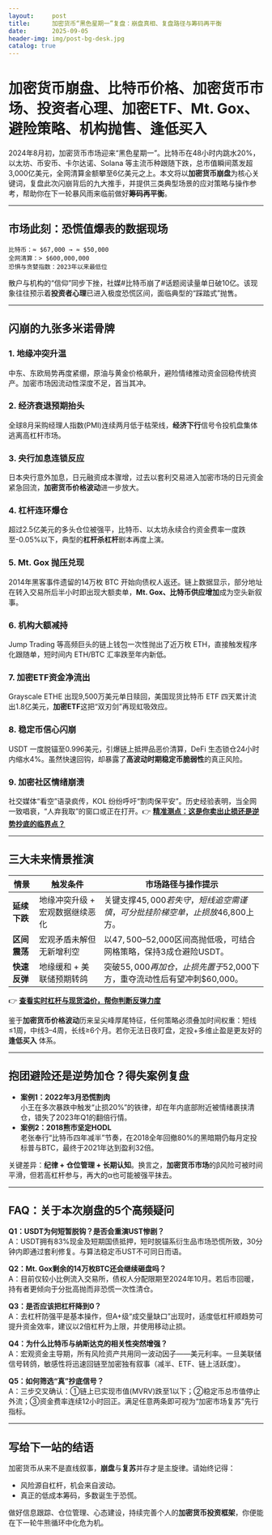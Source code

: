 ```yaml
---
layout:     post
title:      加密货币“黑色星期一”复盘：崩盘真相、复盘路径与筹码再平衡
date:       2025-09-05
header-img: img/post-bg-desk.jpg
catalog: true
---
```


# 加密货币崩盘、比特币价格、加密货币市场、投资者心理、加密ETF、Mt. Gox、避险策略、机构抛售、逢低买入  

2024年8月初，加密货币市场迎来“黑色星期一”。比特币在48小时内跳水20%，以太坊、币安币、卡尔达诺、Solana 等主流币种跟随下跌，总市值瞬间蒸发超3,000亿美元，全网清算金额攀至6亿美元之上。本文将以**加密货币崩盘**为核心关键词，复盘此次闪崩背后的九大推手，并提供三类典型场景的应对策略与操作参考，帮助你在下一轮暴风雨来临前做好**筹码再平衡**。

---

## 市场此刻：恐慌值爆表的数据现场
```
比特币：≈ $67,000 → ≈ $50,000  
全网清算：> $600,000,000  
恐惧与贪婪指数：2023年以来最低位
```
散户与机构的“信仰”同步下挫，社媒#比特币崩了#话题阅读量单日破10亿。该现象往往预示着**投资者心理**已进入极度恐慌区间，面临典型的“踩踏式”抛售。

---

## 闪崩的九张多米诺骨牌

### 1. 地缘冲突升温  
中东、东欧局势再度紧绷，原油与黄金价格飙升，避险情绪推动资金回稳传统资产。加密市场因流动性深度不足，首当其冲。

### 2. 经济衰退预期抬头
全球8月采购经理人指数(PMI)连续两月低于枯荣线，**经济下行**信号令投机盘集体逃离高杠杆市场。

### 3. 央行加息连锁反应  
日本央行意外加息，日元融资成本骤增，过去以套利交易进入加密市场的日元资金紧急回流，**加密货币价格波动**进一步放大。

### 4. 杠杆连环爆仓  
超过2.5亿美元的多头仓位被强平，比特币、以太坊永续合约资金费率一度跌至-0.05%以下，典型的**杠杆杀杠杆**剧本再度上演。

### 5. Mt. Gox 抛压兑现  
2014年黑客事件遗留的14万枚 BTC 开始向债权人返还。链上数据显示，部分地址在转入交易所后半小时即出现大额卖单，**Mt. Gox、比特币供应增加**成为空头新叙事。

### 6. 机构大额减持  
Jump Trading 等高频巨头的链上钱包一次性抛出了近万枚 ETH，直接触发程序化跟随单，短时间内 ETH/BTC 汇率跌至年内新低。

### 7. 加密ETF资金净流出  
Grayscale ETHE 出现9,500万美元单日赎回，美国现货比特币 ETF 四天累计流出1.8亿美元，**加密ETF**这把“双刃剑”再现虹吸效应。

### 8. 稳定币信心闪崩  
USDT 一度脱锚至0.996美元，引爆链上抵押品恶价清算，DeFi 生态锁仓24小时内缩水4%。虽然快速回钩，却暴露了**高波动时期稳定币脆弱性**的真正风险。

### 9. 加密社区情绪崩溃  
社交媒体“看空”语录疯传，KOL 纷纷呼吁“割肉保平安”。历史经验表明，当全网一致唱衰，“人弃我取”的窗口或正在打开。👉 [**精准测点：这是你卖出止损还是逆势抄底的临界点？**](https://okxdog.com/)

---

## 三大未来情景推演

| 情景 | 触发条件 | 市场路径与操作提示 |
|---|---|---|
| **延续下跌** | 地缘冲突升级 + 宏观数据继续恶化 | 关键支撑$45,000若失守，短线追空需谨慎，可分批挂阶梯空单，止损放$46,800上方。 |
| **区间震荡** | 宏观矛盾未解但无新增利空 | 以$47,500–$52,000区间高抛低吸，可结合网格策略，保持3成仓避险USDT。 |
| **快速反弹** | 地缘缓和 + 美联储预期转鸽 | 突破$55,000再加仓，止损先置于$52,000下方，重夺流动性后有望冲刺$60,000。 |

👉 [**查看实时杠杆与现货溢价，帮你判断反弹力度**](https://okxdog.com/)

鉴于**加密货币价格波动**历来呈尖峰厚尾特征，任何策略必须叠加时间权重：短线≤1周，中线3–4周，长线≥6个月。若你无法日夜盯盘，定投+多维止盈是更友好的 **逢低买入** 体系。

---

## 抱团避险还是逆势加仓？得失案例复盘

- **案例1：2022年3月恐慌割肉**  
  小王在多次暴跌中触发“止损20%”的铁律，却在年内底部附近被情绪裹挟清仓，错失了2023年Q1的翻倍行情。  
- **案例2：2018熊市坚定HODL**  
  老张奉行“比特币四年减半”节奏，在2018全年回撤80%的黑暗期仍每月定投标普与BTC，最终于2021年达到盈利32倍。

关键差异：**纪律 + 仓位管理 + 长期认知**。换言之，**加密货币市场**的β风险可被时间平滑，但若高杠杆参与，再大的α也可能被强平抹去。

---

## FAQ：关于本次崩盘的5个高频疑问

**Q1：USDT为何短暂脱钩？是否会重演UST惨剧？**  
A：USDT拥有83%现金及短期国债抵押，短时脱锚系衍生品市场恐慌所致，30分钟内即通过套利修复。与算法稳定币UST不可同日而语。

**Q2：Mt. Gox剩余的14万枚BTC还会继续砸盘吗？**  
A：目前仅较小比例流入交易所，债权人分配限期至2024年10月。若后市回暖，持有者更倾向于分批高抛而非恐慌一次性清仓。

**Q3：是否应该把杠杆降到0？**  
A：去杠杆防强平是基本操作，但A+级“成交量缺口”出现时，适度低杠杆顺趋势可提升资金效率，建议以2倍杠杆为上限，并使用移动止损。

**Q4：为什么比特币与纳斯达克的相关性突然增强？**  
A：宏观资金主导期，所有风险资产共用同一波动因子——美元利率。一旦美联储信号转鸽，敏感性将迅速回链至加密独有叙事（减半、ETF、链上活跃度）。

**Q5：如何筛选“真”抄底信号？**  
A：三步交叉确认：①链上已实现市值(MVRV)跌至1以下；②稳定币总市值停止外流；③资金费率连续12小时回正。满足任意两条即可视为“加密市场复苏”先行指标。

---

## 写给下一站的结语  
加密货币从来不是直线叙事，**崩盘**与**复苏**并存才是主旋律。请始终记得：  
- 风险源自杠杆，机会来自波动。  
- 真正的低成本筹码，多数诞生于恐慌。  

做好信息跟踪、仓位管理、心态建设，持续完善个人的**加密货币投资框架**，你便能在下一轮牛熊循环中化危为机。
